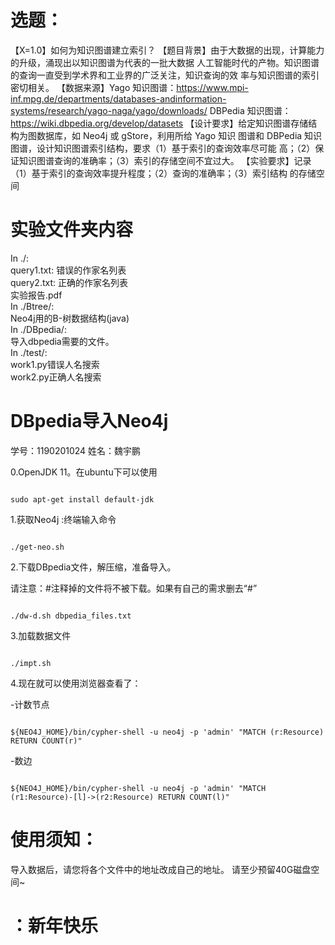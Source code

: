 # 选题：
【X=1.0】如何为知识图谱建立索引？ 【题目背景】由于大数据的出现，计算能力的升级，涌现出以知识图谱为代表的一批大数据 人工智能时代的产物。知识图谱的查询一直受到学术界和工业界的广泛关注，知识查询的效 率与知识图谱的索引密切相关。 【数据来源】Yago 知识图谱：https://www.mpi-inf.mpg.de/departments/databases-andinformation-systems/research/yago-naga/yago/downloads/ DBPedia 知识图谱：https://wiki.dbpedia.org/develop/datasets 【设计要求】给定知识图谱存储结构为图数据库，如 Neo4j 或 gStore，利用所给 Yago 知识 图谱和 DBPedia 知识图谱，设计知识图谱索引结构，要求（1）基于索引的查询效率尽可能 高；（2）保证知识图谱查询的准确率；（3）索引的存储空间不宜过大。 【实验要求】记录（1）基于索引的查询效率提升程度；（2）查询的准确率；（3）索引结构 的存储空间

# 实验文件夹内容
In ./:\
query1.txt: 错误的作家名列表\
query2.txt: 正确的作家名列表\
实验报告.pdf \
In ./Btree/:\
Neo4j用的B-树数据结构(java)\
In ./DBpedia/:\
导入dbpedia需要的文件。\
In ./test/:\
work1.py错误人名搜索\
work2.py正确人名搜索

# DBpedia导入Neo4j
学号：1190201024
姓名：魏宇鹏


0.OpenJDK 11。在ubuntu下可以使用


```

sudo apt-get install default-jdk

```



1.获取Neo4j :终端输入命令


```

./get-neo.sh

```


2.下载DBpedia文件，解压缩，准备导入。

请注意：#注释掉的文件将不被下载。如果有自己的需求删去“#”

```

./dw-d.sh dbpedia_files.txt

```


3.加载数据文件
```

./impt.sh

```


4.现在就可以使用浏览器查看了：


-计数节点

```

${NEO4J_HOME}/bin/cypher-shell -u neo4j -p 'admin' "MATCH (r:Resource) RETURN COUNT(r)"

```


-数边

```

${NEO4J_HOME}/bin/cypher-shell -u neo4j -p 'admin' "MATCH (r1:Resource)-[l]->(r2:Resource) RETURN COUNT(l)"

```
# 使用须知：
导入数据后，请您将各个文件中的地址改成自己的地址。
请至少预留40G磁盘空间~
# ：新年快乐